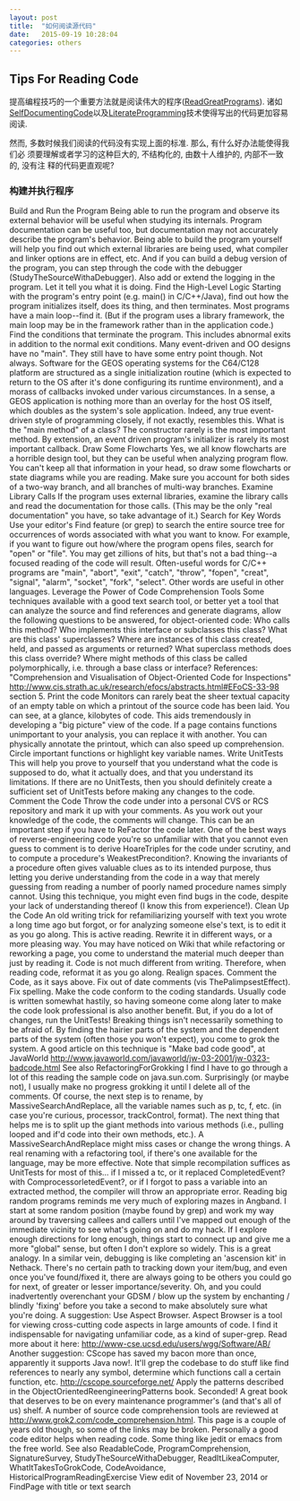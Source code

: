 ```yaml
---
layout: post
title:  "如何阅读源代码"
date:   2015-09-19 10:28:04
categories: others
---
```


## Tips For Reading Code

提高编程技巧的一个重要方法就是阅读伟大的程序([ReadGreatPrograms]). 诸如
[SelfDocumentingCode]以及[LiterateProgramming]技术使得写出的代码更加容易阅读.

然而, 多数时候我们阅读的代码没有实现上面的标准. 那么, 有什么好办法能使得我们必
须要理解或者学习的这种巨大的, 不结构化的, 由数十人维护的, 内部不一致的, 没有注
释的代码更直观呢?

### 构建并执行程序


Build and Run the Program
Being able to run the program and observe its external behavior will be useful when studying its internals. Program documentation can be useful too, but documentation may not accurately describe the program's behavior.
Being able to build the program yourself will help you find out which external libraries are being used, what compiler and linker options are in effect, etc. And if you can build a debug version of the program, you can step through the code with the debugger (StudyTheSourceWithaDebugger).
Also add or extend the logging in the program. Let it tell you what it is doing.
Find the High-Level Logic
Starting with the program's entry point (e.g. main() in C/C++/Java), find out how the program initializes itself, does its thing, and then terminates.
Most programs have a main loop--find it. (But if the program uses a library framework, the main loop may be in the framework rather than in the application code.)
Find the conditions that terminate the program. This includes abnormal exits in addition to the normal exit conditions.
Many event-driven and OO designs have no "main".
They still have to have some entry point though.
Not always. Software for the GEOS operating systems for the C64/C128 platform are structured as a single initialization routine (which is expected to return to the OS after it's done configuring its runtime environment), and a morass of callbacks invoked under various circumstances. In a sense, a GEOS application is nothing more than an overlay for the host OS itself, which doubles as the system's sole application. Indeed, any true event-driven style of programming closely, if not exactly, resembles this. What is the "main method" of a class? The constructor rarely is the most important method. By extension, an event driven program's initializer is rarely its most important callback.
Draw Some Flowcharts
Yes, we all know flowcharts are a horrible design tool, but they can be useful when analyzing program flow. You can't keep all that information in your head, so draw some flowcharts or state diagrams while you are reading. Make sure you account for both sides of a two-way branch, and all branches of multi-way branches.
Examine Library Calls
If the program uses external libraries, examine the library calls and read the documentation for those calls. (This may be the only "real documentation" you have, so take advantage of it.)
Search for Key Words
Use your editor's Find feature (or grep) to search the entire source tree for occurrences of words associated with what you want to know. For example, if you want to figure out how/where the program opens files, search for "open" or "file". You may get zillions of hits, but that's not a bad thing--a focused reading of the code will result.
Often-useful words for C/C++ programs are "main", "abort", "exit", "catch", "throw", "fopen", "creat", "signal", "alarm", "socket", "fork", "select". Other words are useful in other languages.
Leverage the Power of Code Comprehension Tools
Some techniques available with a good text search tool, or better yet a tool that can analyze the source and find references and generate diagrams, allow the following questions to be answered, for object-oriented code:
Who calls this method?
Who implements this interface or subclasses this class?
What are this class' superclasses?
Where are instances of this class created, held, and passed as arguments or returned?
What superclass methods does this class override?
Where might methods of this class be called polymorphically, i.e. through a base class or interface?
References: "Comprehension and Visualisation of Object-Oriented Code for Inspections" http://www.cis.strath.ac.uk/research/efocs/abstracts.html#EFoCS-33-98 section 5.
Print the code
Monitors can rarely beat the sheer textual capacity of an empty table on which a printout of the source code has been laid. You can see, at a glance, kilobytes of code. This aids tremendously in developing a "big picture" view of the code.
If a page contains functions unimportant to your analysis, you can replace it with another.
You can physically annotate the printout, which can also speed up comprehension. Circle important functions or highlight key variable names.
Write UnitTests
This will help you prove to yourself that you understand what the code is supposed to do, what it actually does, and that you understand its limitations.
If there are no UnitTests, then you should definitely create a sufficient set of UnitTests before making any changes to the code.
Comment the Code
Throw the code under into a personal CVS or RCS repository and mark it up with your comments. As you work out your knowledge of the code, the comments will change. This can be an important step if you have to ReFactor the code later.
One of the best ways of reverse-engineering code you're so unfamiliar with that you cannot even guess to comment is to derive HoareTriples for the code under scrutiny, and to compute a procedure's WeakestPrecondition?. Knowing the invariants of a procedure often gives valuable clues as to its intended purpose, thus letting you derive understanding from the code in a way that merely guessing from reading a number of poorly named procedure names simply cannot. Using this technique, you might even find bugs in the code, despite your lack of understanding thereof (I know this from experience!).
Clean Up the Code
An old writing trick for refamiliarizing yourself with text you wrote a long time ago but forgot, or for analyzing someone else's text, is to edit it as you go along. This is active reading. Rewrite it in different ways, or a more pleasing way. You may have noticed on Wiki that while refactoring or reworking a page, you come to understand the material much deeper than just by reading it. Code is not much different from writing.
Therefore, when reading code, reformat it as you go along. Realign spaces. Comment the Code, as it says above. Fix out of date comments (vis ThePalimpsestEffect). Fix spelling. Make the code conform to the coding standards. Usually code is written somewhat hastily, so having someone come along later to make the code look professional is also another benefit.
But, if you do a lot of changes, run the UnitTests! Breaking things isn't necessarily something to be afraid of. By finding the hairier parts of the system and the dependent parts of the system (often those you won't expect), you come to grok the system.
A good article on this technique is "Make bad code good", at JavaWorld http://www.javaworld.com/javaworld/jw-03-2001/jw-0323-badcode.html
See also RefactoringForGrokking
I find I have to go through a lot of this reading the sample code on java.sun.com. Surprisingly (or maybe not), I usually make no progress grokking it until I delete all of the comments. Of course, the next step is to rename, by MassiveSearchAndReplace, all the variable names such as p, tc, f, etc. (in case you're curious, processor, trackControl, format). The next thing that helps me is to split up the giant methods into various methods (i.e., pulling looped and if'd code into their own methods, etc.).
A MassiveSearchAndReplace might miss cases or change the wrong things. A real renaming with a refactoring tool, if there's one available for the language, may be more effective.
Note that simple recompilation suffices as UnitTests for most of this... if I missed a tc, or it replaced CompletedEvent? with ComprocessorletedEvent?, or if I forgot to pass a variable into an extracted method, the compiler will throw an appropriate error.
Reading big random programs reminds me very much of exploring mazes in Angband.
I start at some random position (maybe found by grep) and work my way around by traversing callees and callers until I've mapped out enough of the immediate vicinity to see what's going on and do my hack. If I explore enough directions for long enough, things start to connect up and give me a more "global" sense, but often I don't explore so widely.
This is a great analogy. In a similar vein, debugging is like completing an 'ascension kit' in Nethack. There's no certain path to tracking down your item/bug, and even once you've found/fixed it, there are always going to be others you could go for next, of greater or lesser importance/severity. Oh, and you could inadvertently overenchant your GDSM / blow up the system by enchanting / blindly 'fixing' before you take a second to make absolutely sure what you're doing.
A suggestion: Use Aspect Browser. Aspect Browser is a tool for viewing cross-cutting code aspects in large amounts of code. I find it indispensable for navigating unfamiliar code, as a kind of super-grep. Read more about it here:
http://www-cse.ucsd.edu/users/wgg/Software/AB/
Another suggestion: CScope has saved my bacon more than once, apparently it supports Java now!. It'll grep the codebase to do stuff like find references to nearly any symbol, determine which functions call a certain function, etc.
http://cscope.sourceforge.net/
Apply the patterns described in the ObjectOrientedReengineeringPatterns book. Seconded! A great book that deserves to be on every maintenance programmer's (and that's all of us) shelf.
A number of source code comprehension tools are reviewed at http://www.grok2.com/code_comprehension.html. This page is a couple of years old though, so some of the links may be broken. Personally a good code editor helps when reading code. Some thing like jedit or emacs from the free world.
See also ReadableCode, ProgramComprehension, SignatureSurvey, StudyTheSourceWithaDebugger, ReadItLikeaComputer, WhatItTakesToGrokCode, CodeAvoidance, HistoricalProgramReadingExercise
View edit of November 23, 2014 or FindPage with title or text search

[ReadGreatPrograms]: http://c2.com/cgi/wiki?ReadGreatPrograms
[SelfDocumentingCode]: http://c2.com/cgi/wiki?SelfDocumentingCode
[LiterateProgramming]: http://c2.com/cgi/wiki?LiterateProgramming
